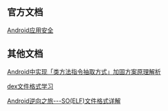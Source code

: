 ## 官方文档
[Android应用安全](https://source.android.google.cn/security/overview/app-security)


## 其他文档
[Android中实现「类方法指令抽取方式」加固方案原理解析](https://blog.csdn.net/jiangwei0910410003/article/details/78070610)


[dex文件格式学习](https://blog.csdn.net/qq1084283172/article/details/53782305)

[Android逆向之旅---SO(ELF)文件格式详解](https://blog.csdn.net/jiangwei0910410003/article/details/49336613/)


